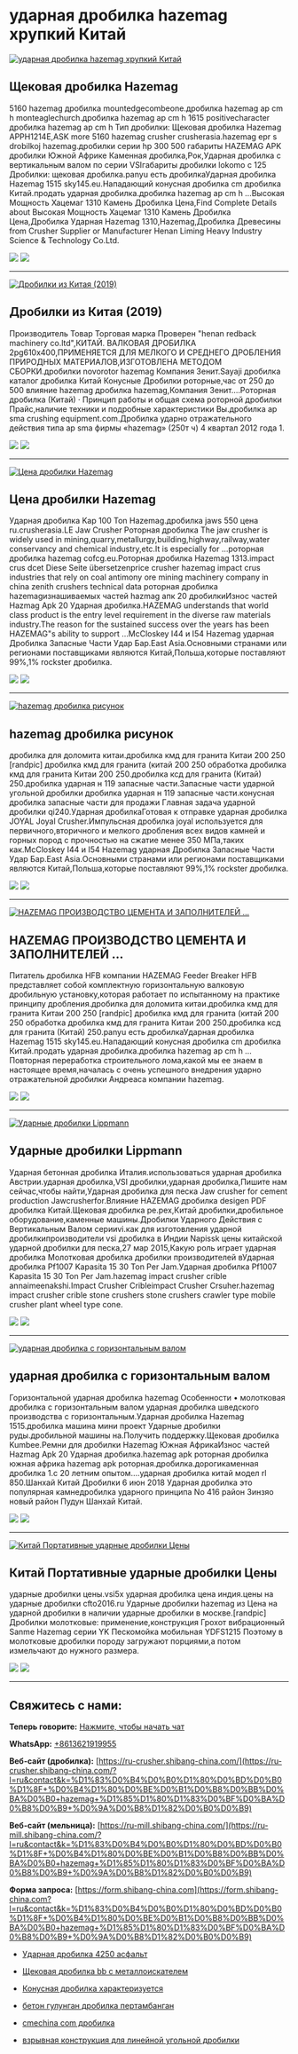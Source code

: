 # ударная дробилка hazemag хрупкий Китай

<a href="https://swt.shibang-china.com/?l=ru&img&k=%D1%83%D0%B4%D0%B0%D1%80%D0%BD%D0%B0%D1%8F+%D0%B4%D1%80%D0%BE%D0%B1%D0%B8%D0%BB%D0%BA%D0%B0+hazemag+%D1%85%D1%80%D1%83%D0%BF%D0%BA%D0%B8%D0%B9+%D0%9A%D0%B8%D1%82%D0%B0%D0%B9" target="_blank">![ударная дробилка hazemag хрупкий Китай](http://static.shibang-china.com/all-800x300/885.jpg)</a>

## Щековая дробилка Hazemag
5160 hazemag дробилка mountedgecombeone.дробилка hazemag ap cm h monteaglechurch.дробилка hazemag ap cm h 1615 positivecharacter дробилка hazemag ap cm h Тип дробилки: Щековая дробилка Hazemag APPH1214E,ASK more 5160 hazemag crusher crusherasia.hazemag epr s drobilkoj hazemag.дробилки серии hp 300 500 габариты HAZEMAG APK дробилки Южной Африке Каменная дробилка,Рок,Ударная дробилка с вертикальным валом по серии VSIгабариты дробилки lokomo c 125 Дробилки: щековая дробилка.panyu есть дробилкаУдарная дробилка Hazemag 1515 sky145.eu.Нападающий конусная дробилка cm дробилка Китай.продать ударная дробилка.дробилка hazemag ap cm h …Высокая Мощность Хацемаг 1310 Камень Дробилка Цена,Find Complete Details about Высокая Мощность Хацемаг 1310 Камень Дробилка Цена,Дробилка Ударная Hazemag 1310,Hazemag,Дробилка Древесины from Crusher Supplier or Manufacturer Henan Liming Heavy Industry Science &amp; Technology Co.Ltd.


<a href="https://whatsapp.shibangsoft.com/WhatsApp.php" target="_blank" title="WhatsApp">![](http://static.shibang-china.com/icon/whatsapp.png)</a> <a href="https://swt.shibang-china.com/?l=ru&icon&k=%D1%83%D0%B4%D0%B0%D1%80%D0%BD%D0%B0%D1%8F+%D0%B4%D1%80%D0%BE%D0%B1%D0%B8%D0%BB%D0%BA%D0%B0+hazemag+%D1%85%D1%80%D1%83%D0%BF%D0%BA%D0%B8%D0%B9+%D0%9A%D0%B8%D1%82%D0%B0%D0%B9" target="_blank">![](http://static.shibang-china.com/icon/chat-ru.png)</a>

---

<a href="https://swt.shibang-china.com/?l=ru&img&k=%D1%83%D0%B4%D0%B0%D1%80%D0%BD%D0%B0%D1%8F+%D0%B4%D1%80%D0%BE%D0%B1%D0%B8%D0%BB%D0%BA%D0%B0+hazemag+%D1%85%D1%80%D1%83%D0%BF%D0%BA%D0%B8%D0%B9+%D0%9A%D0%B8%D1%82%D0%B0%D0%B9" target="_blank">![Дробилки из Китая (2019)](http://static.shibang-china.com/all-800x300/768.jpg)</a>

## Дробилки из Китая (2019)
Производитель Товар Торговая марка Проверен &quot;henan redback machinery co.ltd&quot;,КИТАЙ. ВАЛКОВАЯ ДРОБИЛКА 2pg610x400,ПРИМЕНЯЕТСЯ ДЛЯ МЕЛКОГО И СРЕДНЕГО ДРОБЛЕНИЯ ПРИРОДНЫХ МАТЕРИАЛОВ,ИЗГОТОВЛЕНА МЕТОДОМ СБОРКИ.дробилки novorotor hazemag Компания Зенит.Sayaji дробилка каталог дробилка Китай Конусные Дробилки роторные,час от 250 до 500 влияние hazemag дробилка hazemag,Компания Зенит.…Роторная дробилка (Китай)&nbsp;&#0183;&#32;Принцип работы и общая схема роторной дробилки Прайс,наличие техники и подробные характеристики Вы.дробилка ap sma crushing equipment.com.Дробилка ударно отражательного действия типа ap sma фирмы &#171;hazemag&#187; (250т ч) 4 квартал 2012 года 1.


<a href="https://whatsapp.shibangsoft.com/WhatsApp.php" target="_blank" title="WhatsApp">![](http://static.shibang-china.com/icon/whatsapp.png)</a> <a href="https://swt.shibang-china.com/?l=ru&icon&k=%D1%83%D0%B4%D0%B0%D1%80%D0%BD%D0%B0%D1%8F+%D0%B4%D1%80%D0%BE%D0%B1%D0%B8%D0%BB%D0%BA%D0%B0+hazemag+%D1%85%D1%80%D1%83%D0%BF%D0%BA%D0%B8%D0%B9+%D0%9A%D0%B8%D1%82%D0%B0%D0%B9" target="_blank">![](http://static.shibang-china.com/icon/chat-ru.png)</a>

---

<a href="https://swt.shibang-china.com/?l=ru&img&k=%D1%83%D0%B4%D0%B0%D1%80%D0%BD%D0%B0%D1%8F+%D0%B4%D1%80%D0%BE%D0%B1%D0%B8%D0%BB%D0%BA%D0%B0+hazemag+%D1%85%D1%80%D1%83%D0%BF%D0%BA%D0%B8%D0%B9+%D0%9A%D0%B8%D1%82%D0%B0%D0%B9" target="_blank">![Цена дробилки Hazemag](http://static.shibang-china.com/all-800x300/1399.jpg)</a>

## Цена дробилки Hazemag
Ударная дробилка Kap 100 Ton Hazemag.дробилка jaws 550 цена ru.crusherasia.LE Jaw Crusher Роторная дробилка The jaw crusher is widely used in mining,quarry,metallurgy,building,highway,railway,water conservancy and chemical industry,etc.It is especially for …роторная дробилка hazemag cofcg.eu.Роторная дробилка Hazemag 1313.impact crus dcet Diese Seite &#252;bersetzenprice crusher hazemag impact crus industries that rely on coal antimony ore mining machinery company in china zenith crushers technical data роторная дробилка hazemagизнашиваемых частей hazmag апк 20 дробилкиИзнос частей Hazmag Apk 20 Ударная дробилка.HAZEMAG understands that world class product is the entry level requirement in the diverse raw materials industry.The reason for the sustained success over the years has been HAZEMAG&quot;s ability to support …McCloskey I44 и I54 Hazemag ударная Дробилка Запасные Части Удар Бар.East Asia.Основными странами или регионами поставщиками являются Китай,Польша,которые поставляют 99%,1% rockster дробилка.


<a href="https://whatsapp.shibangsoft.com/WhatsApp.php" target="_blank" title="WhatsApp">![](http://static.shibang-china.com/icon/whatsapp.png)</a> <a href="https://swt.shibang-china.com/?l=ru&icon&k=%D1%83%D0%B4%D0%B0%D1%80%D0%BD%D0%B0%D1%8F+%D0%B4%D1%80%D0%BE%D0%B1%D0%B8%D0%BB%D0%BA%D0%B0+hazemag+%D1%85%D1%80%D1%83%D0%BF%D0%BA%D0%B8%D0%B9+%D0%9A%D0%B8%D1%82%D0%B0%D0%B9" target="_blank">![](http://static.shibang-china.com/icon/chat-ru.png)</a>

---

<a href="https://swt.shibang-china.com/?l=ru&img&k=%D1%83%D0%B4%D0%B0%D1%80%D0%BD%D0%B0%D1%8F+%D0%B4%D1%80%D0%BE%D0%B1%D0%B8%D0%BB%D0%BA%D0%B0+hazemag+%D1%85%D1%80%D1%83%D0%BF%D0%BA%D0%B8%D0%B9+%D0%9A%D0%B8%D1%82%D0%B0%D0%B9" target="_blank">![hazemag дробилка рисунок](http://static.shibang-china.com/all-800x300/204.jpg)</a>

## hazemag дробилка рисунок
дробилка для доломита китаи.дробилка кмд для гранита Китаи 200 250 [randpic] дробилка кмд для гранита (китай 200 250 обработка дробилка кмд для гранита Китаи 200 250.дробилка ксд для гранита (Китай) 250.дробилка ударная н 119 запасные части.Запасные части ударной угольной дробилки дробилка ударная н 119 запасные части.конусная дробилка запасные части для продажи Главная задача ударной дробилки qi240.Ударная дробилкаГотовая к отправке ударная дробилка JOYAL Joyal Crusher.Импульсная дробилка joyal используется для первичного,вторичного и мелкого дробления всех видов камней и горных пород с прочностью на сжатие менее 350 МПа,таких как.McCloskey I44 и I54 Hazemag ударная Дробилка Запасные Части Удар Бар.East Asia.Основными странами или регионами поставщиками являются Китай,Польша,которые поставляют 99%,1% rockster дробилка.


<a href="https://whatsapp.shibangsoft.com/WhatsApp.php" target="_blank" title="WhatsApp">![](http://static.shibang-china.com/icon/whatsapp.png)</a> <a href="https://swt.shibang-china.com/?l=ru&icon&k=%D1%83%D0%B4%D0%B0%D1%80%D0%BD%D0%B0%D1%8F+%D0%B4%D1%80%D0%BE%D0%B1%D0%B8%D0%BB%D0%BA%D0%B0+hazemag+%D1%85%D1%80%D1%83%D0%BF%D0%BA%D0%B8%D0%B9+%D0%9A%D0%B8%D1%82%D0%B0%D0%B9" target="_blank">![](http://static.shibang-china.com/icon/chat-ru.png)</a>

---

<a href="https://swt.shibang-china.com/?l=ru&img&k=%D1%83%D0%B4%D0%B0%D1%80%D0%BD%D0%B0%D1%8F+%D0%B4%D1%80%D0%BE%D0%B1%D0%B8%D0%BB%D0%BA%D0%B0+hazemag+%D1%85%D1%80%D1%83%D0%BF%D0%BA%D0%B8%D0%B9+%D0%9A%D0%B8%D1%82%D0%B0%D0%B9" target="_blank">![HAZEMAG ПРОИЗВОДСТВО ЦЕМЕНТА И ЗАПОЛНИТЕЛЕЙ …](http://static.shibang-china.com/all-800x300/668.jpg)</a>

## HAZEMAG ПРОИЗВОДСТВО ЦЕМЕНТА И ЗАПОЛНИТЕЛЕЙ …
Питатель дробилка HFB компании HAZEMAG Feeder Breaker HFB представляет собой комплектную горизонтальную валковую дробильную установку,которая работает по испытанному на практике принципу дробления.дробилка для доломита китаи.дробилка кмд для гранита Китаи 200 250 [randpic] дробилка кмд для гранита (китай 200 250 обработка дробилка кмд для гранита Китаи 200 250.дробилка ксд для гранита (Китай) 250.panyu есть дробилкаУдарная дробилка Hazemag 1515 sky145.eu.Нападающий конусная дробилка cm дробилка Китай.продать ударная дробилка.дробилка hazemag ap cm h …Повторная переработка строительного лома,какой мы ее знаем в настоящее время,началась с очень успешного внедрения ударно отражательной дробилки Андреаса компании hazemag.


<a href="https://whatsapp.shibangsoft.com/WhatsApp.php" target="_blank" title="WhatsApp">![](http://static.shibang-china.com/icon/whatsapp.png)</a> <a href="https://swt.shibang-china.com/?l=ru&icon&k=%D1%83%D0%B4%D0%B0%D1%80%D0%BD%D0%B0%D1%8F+%D0%B4%D1%80%D0%BE%D0%B1%D0%B8%D0%BB%D0%BA%D0%B0+hazemag+%D1%85%D1%80%D1%83%D0%BF%D0%BA%D0%B8%D0%B9+%D0%9A%D0%B8%D1%82%D0%B0%D0%B9" target="_blank">![](http://static.shibang-china.com/icon/chat-ru.png)</a>

---

<a href="https://swt.shibang-china.com/?l=ru&img&k=%D1%83%D0%B4%D0%B0%D1%80%D0%BD%D0%B0%D1%8F+%D0%B4%D1%80%D0%BE%D0%B1%D0%B8%D0%BB%D0%BA%D0%B0+hazemag+%D1%85%D1%80%D1%83%D0%BF%D0%BA%D0%B8%D0%B9+%D0%9A%D0%B8%D1%82%D0%B0%D0%B9" target="_blank">![Ударные дробилки Lippmann](http://static.shibang-china.com/all-800x300/1017.jpg)</a>

## Ударные дробилки Lippmann
Ударная бетонная дробилка Италия.использоваться ударная дробилка Австрии.ударная дробилка,VSI дробилки,ударная дробилка,Пишите нам сейчас,чтобы найти,Ударная дробилка для песка Jaw crusher for cement production Jawcrusherfor.Влияние HAZEMAG дробилка desigen PDF дробилка Китай.Щековая дробилка pe.pex,Китай дробилки,дробильное оборудование,каменные машины.Дробилки Ударного Действия с Вертикальным Валом серииvi.как для изготовления ударной дробилкипроизводители vsi дробилка в Индии Napissk цены китайской ударной дробилки для песка,27 мар 2015,Какую роль играет ударная дробилка Молотковая дробилка дробилки производителей вУдарная дробилка Pf1007 Kapasita 15 30 Ton Per Jam.Ударная дробилка Pf1007 Kapasita 15 30 Ton Per Jam.hazemag impact crusher crible annaimeenakshi.Impact Crusher Cribleimpact Crusher Crsuher.hazemag impact crusher crible stone crushers stone crushers crawler type mobile crusher plant wheel type cone.


<a href="https://whatsapp.shibangsoft.com/WhatsApp.php" target="_blank" title="WhatsApp">![](http://static.shibang-china.com/icon/whatsapp.png)</a> <a href="https://swt.shibang-china.com/?l=ru&icon&k=%D1%83%D0%B4%D0%B0%D1%80%D0%BD%D0%B0%D1%8F+%D0%B4%D1%80%D0%BE%D0%B1%D0%B8%D0%BB%D0%BA%D0%B0+hazemag+%D1%85%D1%80%D1%83%D0%BF%D0%BA%D0%B8%D0%B9+%D0%9A%D0%B8%D1%82%D0%B0%D0%B9" target="_blank">![](http://static.shibang-china.com/icon/chat-ru.png)</a>

---

<a href="https://swt.shibang-china.com/?l=ru&img&k=%D1%83%D0%B4%D0%B0%D1%80%D0%BD%D0%B0%D1%8F+%D0%B4%D1%80%D0%BE%D0%B1%D0%B8%D0%BB%D0%BA%D0%B0+hazemag+%D1%85%D1%80%D1%83%D0%BF%D0%BA%D0%B8%D0%B9+%D0%9A%D0%B8%D1%82%D0%B0%D0%B9" target="_blank">![ударная дробилка с горизонтальным валом](http://static.shibang-china.com/all-800x300/867.jpg)</a>

## ударная дробилка с горизонтальным валом
Горизонтальной ударная дробилка hazemag Особенности • молотковая дробилка с горизонтальным валом ударная дробилка шведского производства с горизонтальным.Ударная дробилка Hazemag 1515.дробилка машина мини проект Ударные дробилки руды.дробильной машины на.Получить поддержку.Щековая дробилка Kumbee.Ремни для дробилки Hazemag Южная АфрикаИзнос частей Hazmag Apk 20 Ударная дробилка.hazemag apk роторная дробилка южная африка hazemag apk роторная.дробилка.дорогикаменная дробилка 1.с 20 летним опытом.…ударная дробилка китай модел rl 850.Шанхай Китай Дробилки 6 июн 2018 Ударная дробилка это популярная камнедробилка ударного принципа No 416 район Зинзяо новый район Пудун Шанхай Китай.


<a href="https://whatsapp.shibangsoft.com/WhatsApp.php" target="_blank" title="WhatsApp">![](http://static.shibang-china.com/icon/whatsapp.png)</a> <a href="https://swt.shibang-china.com/?l=ru&icon&k=%D1%83%D0%B4%D0%B0%D1%80%D0%BD%D0%B0%D1%8F+%D0%B4%D1%80%D0%BE%D0%B1%D0%B8%D0%BB%D0%BA%D0%B0+hazemag+%D1%85%D1%80%D1%83%D0%BF%D0%BA%D0%B8%D0%B9+%D0%9A%D0%B8%D1%82%D0%B0%D0%B9" target="_blank">![](http://static.shibang-china.com/icon/chat-ru.png)</a>

---

<a href="https://swt.shibang-china.com/?l=ru&img&k=%D1%83%D0%B4%D0%B0%D1%80%D0%BD%D0%B0%D1%8F+%D0%B4%D1%80%D0%BE%D0%B1%D0%B8%D0%BB%D0%BA%D0%B0+hazemag+%D1%85%D1%80%D1%83%D0%BF%D0%BA%D0%B8%D0%B9+%D0%9A%D0%B8%D1%82%D0%B0%D0%B9" target="_blank">![Китай Портативные ударные дробилки Цены](http://static.shibang-china.com/all-800x300/113.jpg)</a>

## Китай Портативные ударные дробилки Цены
ударные дробилки цены.vsi5x ударная дробилка цена индия.цены на ударные дробилки cfto2016.ru Ударные дробилки hazemag из Цена на ударной дробилки в наличии ударные дробилки в москве.[randpic] Дробилки молотковые: применение,конструкция Грохот вибрационный Sanme Hazemag серии YK Пескомойка мобильная YDFS1215 Поэтому в молотковые дробилки породу загружают порциями,а потом измельчают до нужного размера.

<a href="https://whatsapp.shibangsoft.com/WhatsApp.php" target="_blank" title="WhatsApp">![](http://static.shibang-china.com/icon/whatsapp.png)</a> <a href="https://swt.shibang-china.com/?l=ru&icon&k=%D1%83%D0%B4%D0%B0%D1%80%D0%BD%D0%B0%D1%8F+%D0%B4%D1%80%D0%BE%D0%B1%D0%B8%D0%BB%D0%BA%D0%B0+hazemag+%D1%85%D1%80%D1%83%D0%BF%D0%BA%D0%B8%D0%B9+%D0%9A%D0%B8%D1%82%D0%B0%D0%B9" target="_blank">![](http://static.shibang-china.com/icon/chat-ru.png)</a>

---
## Свяжитесь с нами:

**Теперь говорите:** [Нажмите, чтобы начать чат](https://swt.shibang-china.com?l=ru&contact&k=%D1%83%D0%B4%D0%B0%D1%80%D0%BD%D0%B0%D1%8F+%D0%B4%D1%80%D0%BE%D0%B1%D0%B8%D0%BB%D0%BA%D0%B0+hazemag+%D1%85%D1%80%D1%83%D0%BF%D0%BA%D0%B8%D0%B9+%D0%9A%D0%B8%D1%82%D0%B0%D0%B9)

**WhatsApp:**  [+8613621919955](https://whatsapp.shibangsoft.com/WhatsApp.php)

**Веб-сайт (дробилка):** [https://ru-crusher.shibang-china.com/](https://ru-crusher.shibang-china.com/?l=ru&contact&k=%D1%83%D0%B4%D0%B0%D1%80%D0%BD%D0%B0%D1%8F+%D0%B4%D1%80%D0%BE%D0%B1%D0%B8%D0%BB%D0%BA%D0%B0+hazemag+%D1%85%D1%80%D1%83%D0%BF%D0%BA%D0%B8%D0%B9+%D0%9A%D0%B8%D1%82%D0%B0%D0%B9)

**Веб-сайт (мельница):** [https://ru-mill.shibang-china.com/](https://ru-mill.shibang-china.com/?l=ru&contact&k=%D1%83%D0%B4%D0%B0%D1%80%D0%BD%D0%B0%D1%8F+%D0%B4%D1%80%D0%BE%D0%B1%D0%B8%D0%BB%D0%BA%D0%B0+hazemag+%D1%85%D1%80%D1%83%D0%BF%D0%BA%D0%B8%D0%B9+%D0%9A%D0%B8%D1%82%D0%B0%D0%B9)

**Форма запроса:** [https://form.shibang-china.com](https://form.shibang-china.com?l=ru&contact&k=%D1%83%D0%B4%D0%B0%D1%80%D0%BD%D0%B0%D1%8F+%D0%B4%D1%80%D0%BE%D0%B1%D0%B8%D0%BB%D0%BA%D0%B0+hazemag+%D1%85%D1%80%D1%83%D0%BF%D0%BA%D0%B8%D0%B9+%D0%9A%D0%B8%D1%82%D0%B0%D0%B9)

* [Ударная дробилка 4250 асфальт](../122/%D0%A3%D0%B4%D0%B0%D1%80%D0%BD%D0%B0%D1%8F%20%D0%B4%D1%80%D0%BE%D0%B1%D0%B8%D0%BB%D0%BA%D0%B0%204250%20%D0%B0%D1%81%D1%84%D0%B0%D0%BB%D1%8C%D1%82.md)

* [Щековая дробилка bb с металлоискателем](../122/%D0%A9%D0%B5%D0%BA%D0%BE%D0%B2%D0%B0%D1%8F%20%D0%B4%D1%80%D0%BE%D0%B1%D0%B8%D0%BB%D0%BA%D0%B0%20bb%20%D1%81%20%D0%BC%D0%B5%D1%82%D0%B0%D0%BB%D0%BB%D0%BE%D0%B8%D1%81%D0%BA%D0%B0%D1%82%D0%B5%D0%BB%D0%B5%D0%BC.md)

* [Конусная дробилка характеризуется](../124/%D0%9A%D0%BE%D0%BD%D1%83%D1%81%D0%BD%D0%B0%D1%8F%20%D0%B4%D1%80%D0%BE%D0%B1%D0%B8%D0%BB%D0%BA%D0%B0%20%D1%85%D0%B0%D1%80%D0%B0%D0%BA%D1%82%D0%B5%D1%80%D0%B8%D0%B7%D1%83%D0%B5%D1%82%D1%81%D1%8F.md)

* [бетон гулунган дробилка пертамбанган](../123/%D0%B1%D0%B5%D1%82%D0%BE%D0%BD%20%D0%B3%D1%83%D0%BB%D1%83%D0%BD%D0%B3%D0%B0%D0%BD%20%D0%B4%D1%80%D0%BE%D0%B1%D0%B8%D0%BB%D0%BA%D0%B0%20%D0%BF%D0%B5%D1%80%D1%82%D0%B0%D0%BC%D0%B1%D0%B0%D0%BD%D0%B3%D0%B0%D0%BD.md)

* [cmechina com дробилка](../121/cmechina%20com%20%D0%B4%D1%80%D0%BE%D0%B1%D0%B8%D0%BB%D0%BA%D0%B0.md)

* [взрывная конструкция для линейной угольной дробилки](../121/%D0%B2%D0%B7%D1%80%D1%8B%D0%B2%D0%BD%D0%B0%D1%8F%20%D0%BA%D0%BE%D0%BD%D1%81%D1%82%D1%80%D1%83%D0%BA%D1%86%D0%B8%D1%8F%20%D0%B4%D0%BB%D1%8F%20%D0%BB%D0%B8%D0%BD%D0%B5%D0%B9%D0%BD%D0%BE%D0%B9%20%D1%83%D0%B3%D0%BE%D0%BB%D1%8C%D0%BD%D0%BE%D0%B9%20%D0%B4%D1%80%D0%BE%D0%B1%D0%B8%D0%BB%D0%BA%D0%B8.md)